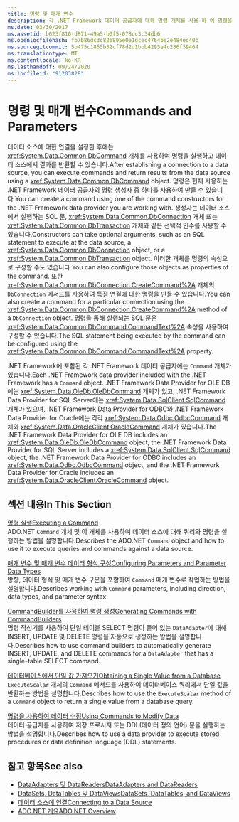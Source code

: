 ```yaml
---
title: 명령 및 매개 변수
description: 각 .NET Framework 데이터 공급자에 대해 명령 개체를 사용 하 여 명령을 실행 하 고 데이터 소스에서 결과를 반환 하는 방법에 대해 알아봅니다.
ms.date: 03/30/2017
ms.assetid: b623f810-d871-49a5-b0f5-078cc3c34db6
ms.openlocfilehash: fb7b86dc3c826805e0e1dcec4764be2e484ec40b
ms.sourcegitcommit: 5b475c1855b32cf78d2d1bbb4295e4c236f39464
ms.translationtype: MT
ms.contentlocale: ko-KR
ms.lasthandoff: 09/24/2020
ms.locfileid: "91203828"
---
```

# <a name="commands-and-parameters"></a><span data-ttu-id="54c29-103">명령 및 매개 변수</span><span class="sxs-lookup"><span data-stu-id="54c29-103">Commands and Parameters</span></span>

<span data-ttu-id="54c29-104">데이터 소스에 대한 연결을 설정한 후에는 <xref:System.Data.Common.DbCommand> 개체를 사용하여 명령을 실행하고 데이터 소스에서 결과를 반환할 수 있습니다.</span><span class="sxs-lookup"><span data-stu-id="54c29-104">After establishing a connection to a data source, you can execute commands and return results from the data source using a <xref:System.Data.Common.DbCommand> object.</span></span> <span data-ttu-id="54c29-105">명령은 현재 사용하는 .NET Framework 데이터 공급자의 명령 생성자 중 하나를 사용하여 만들 수 있습니다.</span><span class="sxs-lookup"><span data-stu-id="54c29-105">You can create a command using one of the command constructors for the .NET Framework data provider you are working with.</span></span> <span data-ttu-id="54c29-106">생성자는 데이터 소스에서 실행하는 SQL 문, <xref:System.Data.Common.DbConnection> 개체 또는 <xref:System.Data.Common.DbTransaction> 개체와 같은 선택적 인수를 사용할 수 있습니다.</span><span class="sxs-lookup"><span data-stu-id="54c29-106">Constructors can take optional arguments, such as an SQL statement to execute at the data source, a <xref:System.Data.Common.DbConnection> object, or a <xref:System.Data.Common.DbTransaction> object.</span></span> <span data-ttu-id="54c29-107">이러한 개체를 명령의 속성으로 구성할 수도 있습니다.</span><span class="sxs-lookup"><span data-stu-id="54c29-107">You can also configure those objects as properties of the command.</span></span> <span data-ttu-id="54c29-108">또한 <xref:System.Data.Common.DbConnection.CreateCommand%2A> 개체의 `DbConnection` 메서드를 사용하여 특정 연결에 대한 명령을 만들 수 있습니다.</span><span class="sxs-lookup"><span data-stu-id="54c29-108">You can also create a command for a particular connection using the <xref:System.Data.Common.DbConnection.CreateCommand%2A> method of a `DbConnection` object.</span></span> <span data-ttu-id="54c29-109">명령을 통해 실행되는 SQL 문은 <xref:System.Data.Common.DbCommand.CommandText%2A> 속성을 사용하여 구성할 수 있습니다.</span><span class="sxs-lookup"><span data-stu-id="54c29-109">The SQL statement being executed by the command can be configured using the <xref:System.Data.Common.DbCommand.CommandText%2A> property.</span></span>  
  
 <span data-ttu-id="54c29-110">.NET Framework에 포함된 각 .NET Framework 데이터 공급자에는 `Command` 개체가 있습니다.</span><span class="sxs-lookup"><span data-stu-id="54c29-110">Each .NET Framework data provider included with the .NET Framework has a `Command` object.</span></span> <span data-ttu-id="54c29-111">.NET Framework Data Provider for OLE DB에는 <xref:System.Data.OleDb.OleDbCommand> 개체가 있고, .NET Framework Data Provider for SQL Server에는 <xref:System.Data.SqlClient.SqlCommand> 개체가 있으며, .NET Framework Data Provider for ODBC와 .NET Framework Data Provider for Oracle에는 각각 <xref:System.Data.Odbc.OdbcCommand> 개체와 <xref:System.Data.OracleClient.OracleCommand> 개체가 있습니다.</span><span class="sxs-lookup"><span data-stu-id="54c29-111">The .NET Framework Data Provider for OLE DB includes an <xref:System.Data.OleDb.OleDbCommand> object, the .NET Framework Data Provider for SQL Server includes a <xref:System.Data.SqlClient.SqlCommand> object, the .NET Framework Data Provider for ODBC includes an <xref:System.Data.Odbc.OdbcCommand> object, and the .NET Framework Data Provider for Oracle includes an <xref:System.Data.OracleClient.OracleCommand> object.</span></span>  
  
## <a name="in-this-section"></a><span data-ttu-id="54c29-112">섹션 내용</span><span class="sxs-lookup"><span data-stu-id="54c29-112">In This Section</span></span>  

 [<span data-ttu-id="54c29-113">명령 실행</span><span class="sxs-lookup"><span data-stu-id="54c29-113">Executing a Command</span></span>](executing-a-command.md)  
 <span data-ttu-id="54c29-114">ADO.NET `Command` 개체 및 이 개체를 사용하여 데이터 소스에 대해 쿼리와 명령을 실행하는 방법을 설명합니다.</span><span class="sxs-lookup"><span data-stu-id="54c29-114">Describes the ADO.NET `Command` object and how to use it to execute queries and commands against a data source.</span></span>  
  
 [<span data-ttu-id="54c29-115">매개 변수 및 매개 변수 데이터 형식 구성</span><span class="sxs-lookup"><span data-stu-id="54c29-115">Configuring Parameters and Parameter Data Types</span></span>](configuring-parameters-and-parameter-data-types.md)  
 <span data-ttu-id="54c29-116">방향, 데이터 형식 및 매개 변수 구문을 포함하여 `Command` 매개 변수로 작업하는 방법을 설명합니다.</span><span class="sxs-lookup"><span data-stu-id="54c29-116">Describes working with `Command` parameters, including direction, data types, and parameter syntax.</span></span>  
  
 [<span data-ttu-id="54c29-117">CommandBuilder를 사용하여 명령 생성</span><span class="sxs-lookup"><span data-stu-id="54c29-117">Generating Commands with CommandBuilders</span></span>](generating-commands-with-commandbuilders.md)  
 <span data-ttu-id="54c29-118">명령 작성기를 사용하여 단일 테이블 SELECT 명령이 들어 있는 `DataAdapter`에 대해 INSERT, UPDATE 및 DELETE 명령을 자동으로 생성하는 방법을 설명합니다.</span><span class="sxs-lookup"><span data-stu-id="54c29-118">Describes how to use command builders to automatically generate INSERT, UPDATE, and DELETE commands for a `DataAdapter` that has a single-table SELECT command.</span></span>  
  
 [<span data-ttu-id="54c29-119">데이터베이스에서 단일 값 가져오기</span><span class="sxs-lookup"><span data-stu-id="54c29-119">Obtaining a Single Value from a Database</span></span>](obtaining-a-single-value-from-a-database.md)  
 <span data-ttu-id="54c29-120">`ExecuteScalar` 개체의 `Command` 메서드를 사용하여 데이터베이스 쿼리에서 단일 값을 반환하는 방법을 설명합니다.</span><span class="sxs-lookup"><span data-stu-id="54c29-120">Describes how to use the `ExecuteScalar` method of a `Command` object to return a single value from a database query.</span></span>  
  
 [<span data-ttu-id="54c29-121">명령을 사용하여 데이터 수정</span><span class="sxs-lookup"><span data-stu-id="54c29-121">Using Commands to Modify Data</span></span>](using-commands-to-modify-data.md)  
 <span data-ttu-id="54c29-122">데이터 공급자를 사용하여 저장 프로시저 또는 DDL(데이터 정의 언어) 문을 실행하는 방법을 설명합니다.</span><span class="sxs-lookup"><span data-stu-id="54c29-122">Describes how to use a data provider to execute stored procedures or data definition language (DDL) statements.</span></span>  
  
## <a name="see-also"></a><span data-ttu-id="54c29-123">참고 항목</span><span class="sxs-lookup"><span data-stu-id="54c29-123">See also</span></span>

- [<span data-ttu-id="54c29-124">DataAdapters 및 DataReaders</span><span class="sxs-lookup"><span data-stu-id="54c29-124">DataAdapters and DataReaders</span></span>](dataadapters-and-datareaders.md)
- [<span data-ttu-id="54c29-125">DataSets, DataTables 및 DataViews</span><span class="sxs-lookup"><span data-stu-id="54c29-125">DataSets, DataTables, and DataViews</span></span>](./dataset-datatable-dataview/index.md)
- [<span data-ttu-id="54c29-126">데이터 소스에 연결</span><span class="sxs-lookup"><span data-stu-id="54c29-126">Connecting to a Data Source</span></span>](connecting-to-a-data-source.md)
- [<span data-ttu-id="54c29-127">ADO.NET 개요</span><span class="sxs-lookup"><span data-stu-id="54c29-127">ADO.NET Overview</span></span>](ado-net-overview.md)
